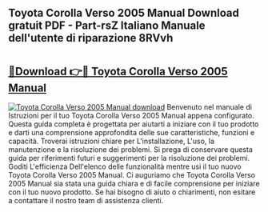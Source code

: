 ## Toyota Corolla Verso 2005 Manual Download gratuit PDF - Part-rsZ Italiano Manuale dell'utente di riparazione 8RVvh

# <h2><a href="http://dfgwqq.blite.top/?on=Toyota+Corolla+Verso+2005+Manual">🔗Download 👉🔴 Toyota Corolla Verso 2005 Manual</a></h2>

[![Toyota Corolla Verso 2005 Manual download](https://i.imgur.com/lujVjoI.png)](http://dfgwqq.blite.top/?on=Toyota+Corolla+Verso+2005+Manual)
Benvenuto nel manuale di Istruzioni per il tuo Toyota Corolla Verso 2005 Manual appena configurato. Questa guida completa è progettata per aiutarti a iniziare con il tuo prodotto e darti una comprensione approfondita delle sue caratteristiche, funzioni e capacità. Troverai istruzioni chiare per L'installazione, L'uso, la manutenzione e la risoluzione dei problemi. Si prega di conservare questa guida per riferimenti futuri e suggerimenti per la risoluzione dei problemi. Goditi L'efficienza Dell'elenco delle funzionalità mentre usi il tuo nuovo Toyota Corolla Verso 2005 Manual. Ci auguriamo che Toyota Corolla Verso 2005 Manual sia stata una guida chiara e di facile comprensione per iniziare con il tuo nuovo prodotto. Se hai bisogno di aiuto o chiarimenti, non esitare a contattare il nostro team di assistenza clienti.
